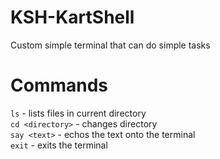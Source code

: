# KSH-KartShell
Custom simple terminal that can do simple tasks

# Commands
``ls`` - lists files in current directory  
``cd <directory>`` - changes directory  
``say <text>`` - echos the text onto the terminal  
``exit`` - exits the terminal  
